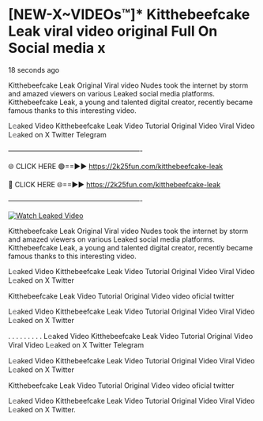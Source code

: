 # [NEW-X~VIDEOs™]* Kitthebeefcake Leak viral video original Full On Social media x

18 seconds ago

Kitthebeefcake Leak Original Viral video Nudes took the internet by storm and amazed viewers on various Leaked social media platforms. Kitthebeefcake Leak, a young and talented digital creator, recently became famous thanks to this interesting video.

L𝚎aked Video Kitthebeefcake Leak Video Tutorial Original Video Viral Video L𝚎aked on X Twitter Telegram

———————————————————-

🌐 CLICK HERE 🟢==►► https://2k25fun.com/kitthebeefcake-leak

🔴 CLICK HERE 🌐==►► https://2k25fun.com/kitthebeefcake-leak

———————————————————-

[![Watch Leaked Video](https://miro.medium.com/v2/resize:fit:828/format:webp/1*cilzJN44JGOrTw9NJCrNHA.gif "Watch Leaked Video")](https://2k25fun.com/kitthebeefcake-leak)

Kitthebeefcake Leak Original Viral video Nudes took the internet by storm and amazed viewers on various Leaked social media platforms. Kitthebeefcake Leak, a young and talented digital creator, recently became famous thanks to this interesting video.

L𝚎aked Video Kitthebeefcake Leak Video Tutorial Original Video Viral Video L𝚎aked on X Twitter

Kitthebeefcake Leak Video Tutorial Original Video video oficial twitter

L𝚎aked Video Kitthebeefcake Leak Video Tutorial Original Video Viral Video L𝚎aked on X Twitter

. . . . . . . . . L𝚎aked Video Kitthebeefcake Leak Video Tutorial Original Video Viral Video L𝚎aked on X Twitter Telegram

L𝚎aked Video Kitthebeefcake Leak Video Tutorial Original Video Viral Video L𝚎aked on X Twitter

Kitthebeefcake Leak Video Tutorial Original Video video oficial twitter

L𝚎aked Video Kitthebeefcake Leak Video Tutorial Original Video Viral Video L𝚎aked on X Twitter.